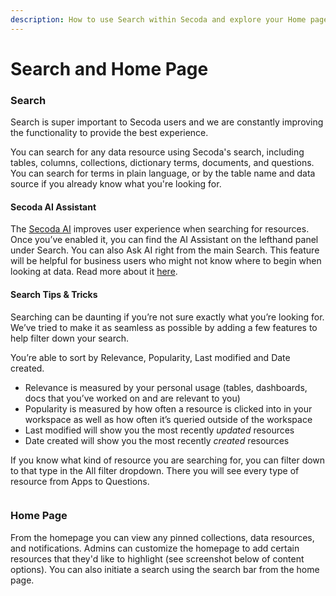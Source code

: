 ```yaml
---
description: How to use Search within Secoda and explore your Home page
---
```


# Search and Home Page

### Search

Search is super important to Secoda users and we are constantly improving the functionality to provide the best experience.

You can search for any data resource using Secoda's search, including tables, columns, collections, dictionary terms, documents, and questions. You can search for terms in plain language, or by the table name and data source if you already know what you're looking for.

#### Secoda AI Assistant

The [Secoda AI](https://www.secoda.co/blog/transforming-data-discovery-using-secoda-ai) improves user experience when searching for resources. Once you’ve enabled it, you can find the AI Assistant on the lefthand panel under Search. You can also Ask AI right from the main Search. This feature will be helpful for business users who might not know where to begin when looking at data. Read more about it [here](https://docs.secoda.co/features/ai-assistant).

#### Search Tips & Tricks

Searching can be daunting if you’re not sure exactly what you’re looking for. We’ve tried to make it as seamless as possible by adding a few features to help filter down your search.

You’re able to sort by Relevance, Popularity, Last modified and Date created.

* Relevance is measured by your personal usage (tables, dashboards, docs that you’ve worked on and are relevant to you)
* Popularity is measured by how often a resource is clicked into in your workspace as well as how often it’s queried outside of the workspace
* Last modified will show you the most recently _updated_ resources
* Date created will show you the most recently _created_ resources

If you know what kind of resource you are searching for, you can filter down to that type in the All filter dropdown. There you will see every type of resource from Apps to Questions.

<figure><img src="../../.gitbook/assets/Screenshot 2023-05-02 at 5.00.40 PM.png" alt=""><figcaption></figcaption></figure>

### Home Page

From the homepage you can view any pinned collections, data resources, and notifications. Admins can customize the homepage to add certain resources that they'd like to highlight (see screenshot below of content options). You can also initiate a search using the search bar from the home page.

<figure><img src="../../.gitbook/assets/Screenshot 2023-05-15 at 4.06.45 PM.png" alt=""><figcaption></figcaption></figure>
